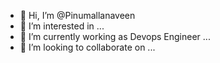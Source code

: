 - 👋 Hi, I’m @Pinumallanaveen
- 👀 I’m interested in ...
- 🌱 I’m currently working as Devops Engineer ...
- 💞️ I’m looking to collaborate on ...

<!---
Pinumallanaveen/Pinumallanaveen is a ✨ special ✨ repository because its `README.md` (this file) appears on your GitHub profile.
You can click the Preview link to take a look at your changes.
--->
